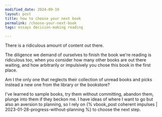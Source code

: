 ```yaml
---
modified_date: 2024-09-19
layout: post
title: how to choose your next book
permalink: /choose-your-next-book
tags: essays decision-making reading

---
```


There is a ridiculous amount of content out there.
<!--more-->
The diligence we demand of ourselves to finish the book we're reading is ridiculous too, when you consider how many other books are out there waiting, and how arbitrarily or impulsively you chose this book in the first place.

Am I the only one that neglects their collection of unread books and picks instead a new one from the library or the bookstore?

I've learned to sample books, try them without committing, abandon them, plunge into them if they beckon me.
I have ideas of where I want to go but also an aversion to planning, so I rely on {% vbook_post coherent impulses | 2023-01-28-progress-without-planning %} to choose the next step.